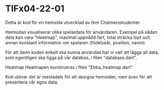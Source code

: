 # TIFx04-22-01

Detta är kod för en hemsida utvecklad av fem Chalmersstudenter. 

Hemsidan visualiserar olika spelardata för användaren.
Exempel på sådan data kan vara "Heatmap", maximal uppnådd fart, 
total sträcka löpt och annan konstant information om spelaren
(födelseår, position, namn).

För att denn koden enkelt ska kunna användas har vi valt att 
lägga all data, som egentligen ska ligga på vår databas, i filen 
"database.dart".

Heatmap
Heatmapen konstrueras i filen "Ebba_heatmap.dart"

Kod utöver det är mestadels för att designa hemsidan, 
men även för att presentera vår egna data.
